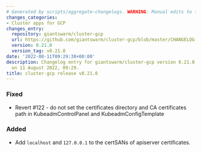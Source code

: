 ```yaml
---
# Generated by scripts/aggregate-changelogs. WARNING: Manual edits to this files will be overwritten.
changes_categories:
- Cluster apps for GCP
changes_entry:
  repository: giantswarm/cluster-gcp
  url: https://github.com/giantswarm/cluster-gcp/blob/master/CHANGELOG.md#0210---2022-08-11
  version: 0.21.0
  version_tag: v0.21.0
date: '2022-08-11T09:29:38+00:00'
description: Changelog entry for giantswarm/cluster-gcp version 0.21.0, published
  on 11 August 2022, 09:29.
title: cluster-gcp release v0.21.0
---
```


### Fixed
- Revert #122 - do not set the certificates directory and CA certificates path in KubeadmControlPanel and KubeadmConfigTemplate
### Added
- Add `localhost` and `127.0.0.1` to the certSANs of apiserver certificates.
